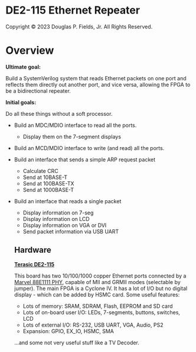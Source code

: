 # DE2-115 Ethernet Repeater

Copyright &copy; 2023 Douglas P. Fields, Jr. All Rights Reserved.

# Overview

**Ultimate goal:**

Build a SystemVerilog system that reads Ethernet packets on one port and
reflects them directly out another port, and vice versa, allowing the
FPGA to be a bidirectional repeater.

**Initial goals:**

Do all these things without a soft processor.

* Build an MDC/MDIO interface to read all the ports.
  * Display them on the 7-segment displays
* Build an MCD/MDIO interface to write (and read) all the ports.
* Build an interface that sends a simple ARP request packet
  * Calculate CRC
  * Send at 10BASE-T
  * Send at 100BASE-TX
  * Send at 1000BASE-T
* Build an interface that reads a single packet
  * Display information on 7-seg
  * Display information on LCD
  * Display information on VGA or DVI
  * Send packet information via USB UART

  ## Hardware

  **[Terasic DE2-115](https://www.terasic.com.tw/cgi-bin/page/archive.pl?Language=English&CategoryNo=139&No=502&PartNo=4)**

  This board has two 10/100/1000 copper Ethernet ports connected by a 
  [Marvel 88E1111 PHY](https://www.marvell.com/content/dam/marvell/en/public-collateral/transceivers/marvell-phys-transceivers-alaska-88e1111-datasheet.pdf),
  capable of MII and GRMII modes (selectable by jumper). The main FPGA is
  a Cyclone IV. It has a lot of I/O but no digital display - which can be
  added by HSMC card. Some useful features:
  
  * Lots of memory: SRAM, SDRAM, Flash, EEPROM and SD card
  * Lots of on-board user I/O: LEDs, 7-segments, buttons, switches, LCD
  * Lots of external I/O: RS-232, USB UART, VGA, Audio, PS2
  * Expansion: GPIO, EX_IO, HSMC, SMA

  ...and some not very useful stuff like a TV Decoder.